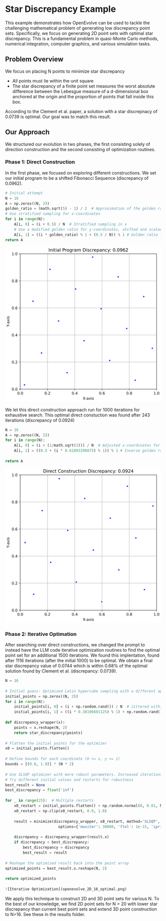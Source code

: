 # Star Discrepancy Example

This example demonstrates how OpenEvolve can be used to tackle the challenging mathematical problem of generating low discrepancy point sets. Specifically, we focus on generating 2D point sets with optimal star discrepancy. This is a fundamental problem in quasi-Monte Carlo methods, numerical integration, computer graphics, and various simulation tasks.
## Problem Overview

We focus on placing N points to minimize star discrepancy
- All points must lie within the unit square
- The star discrepancy of a finite point set measures the worst
absolute difference between the Lebesgue measure of a d-dimensional box 
anchored at the origin and the proportion of points that fall inside this box. 

According to the Clement et al. paper, a solution with a star discrepnacy of 0.0739 is optimal. Our goal was to match this result.

## Our Approach

We structured our evolution in two phases, the first consisting solely of direction construction and the second consisting of optimization routines.

### Phase 1: Direct Construction

In the first phase, we focused on exploring different constructions. 
We set our initial program to be a shifted Fibonacci Sequence (discrepancy of 0.0962).

```python
# Initial attempt
N = 16
A = np.zeros((N, 2))
golden_ratio = (math.sqrt(5) - 1) / 2  # Approximation of the golden ratio
# Use stratified sampling for x-coordinates
for i in range(N):
    A[i, 0] = (i + 0.5) / N  # Stratified sampling in x
    # Use a modified golden ratio for y-coordinates, shifted and scaled
    A[i, 1] = ((i * golden_ratio) % 1 + (0.5 / N)) % 1 # Golden ratio for y-coordinates, shifted.
return A
```

![Initial Program](openevolve_2D_16_init.png)


We let this direct construction approach run for 1000 iterations for exhaustive search. 
This optimal direct constuction was found after 243 iterations (discrepancy of 0.0924)

```python
N = 16
A = np.zeros((N, 2))
for i in range(N):
    A[i, 0] = (i + (1/math.sqrt(3))) / N  # Adjusted x-coordinates for better distribution
    A[i, 1] = ((0.5 + (i * 0.61803398875) % 1)) % 1 # Inverse golden ratio * i, ensuring values within [0, 1]

return A
```
![Direct Construction](openevolve_2D_16_direct_con.png)

### Phase 2: Iterative Optimation

After searching over direct constructions, we changed the prompt to instead have the LLM code iterative optimization routines to find the optimal point set for an additional 1500 iterations. We found this implentation, found after 1116 iterations (after the initial 1000) to be optimal. We obtain a final star discrepancy value of 0.0744 which is within 0.68% of the optimal solution found by Clement et al. (discrepancy: 0.0739).

```python
N = 16
    
# Initial guess: Optimized Latin hypercube sampling with a different approach
initial_points = np.zeros((N, 2))
for i in range(N):
    initial_points[i, 0] = (i + np.random.rand()) / N  # Jittered within each interval
    initial_points[i, 1] = ((i * 0.38196601125) % 1) + np.random.rand()/(2*N) # Golden ratio with jitter

def discrepancy_wrapper(x):
    points = x.reshape(N, 2)
    return star_discrepancy(points)

# Flatten the initial points for the optimizer
x0 = initial_points.flatten()

# Define bounds for each coordinate (0 <= x, y <= 1)
bounds = [(0.0, 1.0)] * (N * 2)

# Use SLSQP optimizer with more robust parameters. Increased iterations and tightened tolerance.
# Try different initial values and restarts for robustness
best_result = None
best_discrepancy = float('inf')

for _ in range(25):  # Multiple restarts
    x0_restart = initial_points.flatten() + np.random.normal(0, 0.01, N * 2)  # Jittered initial guess
    x0_restart = np.clip(x0_restart, 0.0, 1.0)

    result = minimize(discrepancy_wrapper, x0_restart, method='SLSQP', bounds=bounds,
                        options={'maxiter': 30000, 'ftol': 1e-15, 'iprint': 0}) # Increased maxiter and tightened ftol

    discrepancy = discrepancy_wrapper(result.x)
    if discrepancy < best_discrepancy:
        best_discrepancy = discrepancy
        best_result = result

# Reshape the optimized result back into the point array
optimized_points = best_result.x.reshape(N, 2)

return optimized_points

![Iterative Optimization](openevolve_2D_16_optimal.png)

```
We apply this technique to construct 2D and 3D point sets for various N.
To the best of our knowledge, we find 2D point sets for N > 20 with lower star discrepancy than current best point sets and extend 3D point construction to N=16.
See these in the results folder.